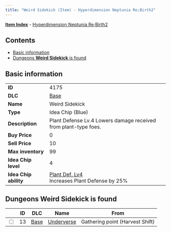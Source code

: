 ```yaml
---
title: "Weird Sidekick (Item) - Hyperdimension Neptunia Re;Birth2"
---
```


[**Item Index**](/neptunia/rb2/item/index.html) - [Hyperdimension Neptunia Re;Birth2](/neptunia/rb2)

## Contents

- [Basic information](#basic-information)
- [Dungeons **Weird Sidekick** is found](#dungeons-weird-sidekick-is-found)

## Basic information

|   |   |
| -- | -- |
| **ID** | 4175 |
| **DLC** | [Base](/neptunia/rb2/dlc/0-base.html) |
| **Name** | Weird Sidekick |
| **Type** | Idea Chip (Blue) |
| **Description** | Plant Defense Lv.4 Lowers damage received from plant-type foes. |
| **Buy Price** | 0 |
| **Sell Price** | 10 |
| **Max inventory** | 99 |
| **Idea Chip level** | 4 |
| **Idea Chip ability** | [Plant Def. Lv4](/neptunia/rb2/ability/0-9574-plant-def-lv4.html)<br />Increases Plant Defense by 25% |

## Dungeons **Weird Sidekick** is found

|    | ID | DLC | Name | From |
| -- | -- | --- | ---- | ---- |
| <input type="checkbox" id="rb2-dungeon-0-13" class="trackbox" /> | 13 | [Base](/neptunia/rb2/dlc/0-base.html) | [Underverse](/neptunia/rb2/dungeon/0-13-underverse.html) | Gathering point (Harvest Shift) |